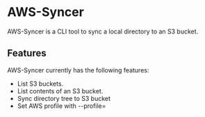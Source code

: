 # AWS-Syncer

AWS-Syncer is a CLI tool to sync a local directory to an S3 bucket.

## Features

AWS-Syncer currently has the following features:

- List S3 buckets.
- List contents of an S3 bucket.
- Sync directory tree to S3 bucket
- Set AWS profile with --profile=<profileName>